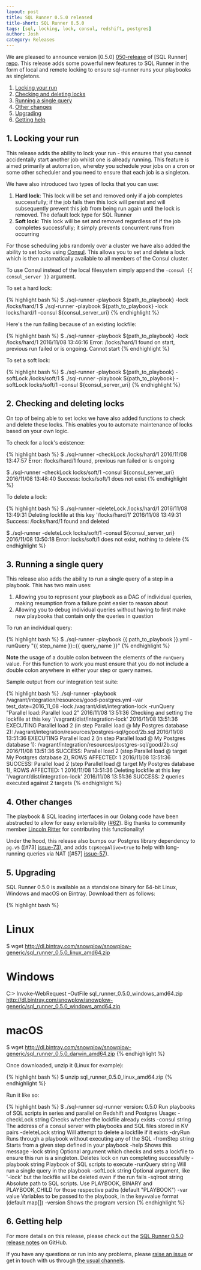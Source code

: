 ```yaml
---
layout: post
title: SQL Runner 0.5.0 released
title-short: SQL Runner 0.5.0
tags: [sql, locking, lock, consul, redshift, postgres]
author: Josh
category: Releases
---
```


We are pleased to announce version [0.5.0] [050-release] of [SQL Runner] [repo]. This release adds some powerful new features to SQL Runner in the form of local and remote locking to ensure sql-runner runs your playbooks as singletons.

1. [Locking your run](/blog/2016/12/12/sql-runner-0.5.0-released/#lock-your-run)
2. [Checking and deleting locks](/blog/2016/12/12/sql-runner-0.5.0-released/#check-delete-locks)
3. [Running a single query](/blog/2016/12/12/sql-runner-0.5.0-released/#run-single-query)
4. [Other changes](/blog/2016/12/12/sql-runner-0.5.0-released/#other-changes)
5. [Upgrading](/blog/2016/12/12/sql-runner-0.5.0-released/#upgrading)
6. [Getting help](/blog/2016/12/12/sql-runner-0.5.0-released/#help)

<!--more-->

<h2 id="lock-your-run">1. Locking your run</h2>

This release adds the ability to lock your run - this ensures that you cannot accidentally start another job whilst one is already running.  This feature is aimed primarily at automation, whereby you schedule your jobs on a cron or some other scheduler and you need to ensure that each job is a singleton.

We have also introduced two types of locks that you can use:

1. **Hard lock**: This lock will be set and removed only if a job completes successfully; if the job fails then this lock will persist and will subsequently prevent this job from being run again until the lock is removed. The default lock type for SQL Runner
2. **Soft lock**: This lock will be set and removed regardless of if the job completes successfully; it simply prevents concurrent runs from occurring

For those scheduling jobs randomly over a cluster we have also added the ability to set locks using [Consul][consul]. This allows you to set and delete a lock which is then automatically available to all members of the Consul cluster.

To use Consul instead of the local filesystem simply append the `-consul {{ consul_server }}` argument.

To set a hard lock:

{% highlight bash %}
$ ./sql-runner -playbook ${path_to_playbook} -lock /locks/hard/1
$ ./sql-runner -playbook ${path_to_playbook} -lock locks/hard/1 -consul ${consul_server_uri}
{% endhighlight %}

Here's the run failing because of an existing lockfile:

{% highlight bash %}
$ ./sql-runner -playbook ${path_to_playbook} -lock /locks/hard/1
2016/11/08 13:46:16 Error: /locks/hard/1 found on start, previous run failed or is ongoing. Cannot start
{% endhighlight %}

To set a soft lock:

{% highlight bash %}
$ ./sql-runner -playbook ${path_to_playbook} -softLock /locks/soft/1
$ ./sql-runner -playbook ${path_to_playbook} -softLock locks/soft/1 -consul ${consul_server_uri}
{% endhighlight %}

<h2 id="check-delete-locks">2. Checking and deleting locks</h2>

On top of being able to set locks we have also added functions to check and delete these locks. This enables you to automate maintenance of locks based on your own logic.

To check for a lock's existence:

{% highlight bash %}
$ ./sql-runner -checkLock /locks/hard/1
2016/11/08 13:47:57 Error: /locks/hard/1 found, previous run failed or is ongoing

$ ./sql-runner -checkLock locks/soft/1 -consul ${consul_server_uri}
2016/11/08 13:48:40 Success: locks/soft/1 does not exist
{% endhighlight %}

To delete a lock:

{% highlight bash %}
$ ./sql-runner -deleteLock /locks/hard/1
2016/11/08 13:49:31 Deleting lockfile at this key '/locks/hard/1'
2016/11/08 13:49:31 Success: /locks/hard/1 found and deleted

$ ./sql-runner -deleteLock locks/soft/1 -consul ${consul_server_uri}
2016/11/08 13:50:18 Error: locks/soft/1 does not exist, nothing to delete
{% endhighlight %}

<h2 id="run-single-query">3. Running a single query</h2>

This release also adds the ability to run a single query of a step in a playbook. This has two main uses:

1. Allowing you to represent your playbook as a DAG of individual queries, making resumption from a failure point easier to reason about
2. Allowing you to debug individual queries without having to first make new playbooks that contain only the queries in question

To run an individual query:

{% highlight bash %}
$ ./sql-runner -playbook {{ path_to_playbook }}.yml -runQuery "{{ step_name }}::{{ query_name }}"
{% endhighlight %}

__Note__ the usage of a double colon between the elements of the `runQuery` value. For this function to work you must ensure that you do not include a double colon anywhere in either your step or query names.

Sample output from our integration test suite:

{% highlight bash %}
./sql-runner -playbook /vagrant/integration/resources/good-postgres.yml -var test_date=2016_11_08 -lock /vagrant/dist/integration-lock -runQuery "Parallel load::Parallel load 2"
2016/11/08 13:51:36 Checking and setting the lockfile at this key '/vagrant/dist/integration-lock'
2016/11/08 13:51:36 EXECUTING Parallel load 2 (in step Parallel load @ My Postgres database 2): /vagrant/integration/resources/postgres-sql/good/2b.sql
2016/11/08 13:51:36 EXECUTING Parallel load 2 (in step Parallel load @ My Postgres database 1): /vagrant/integration/resources/postgres-sql/good/2b.sql
2016/11/08 13:51:36 SUCCESS: Parallel load 2 (step Parallel load @ target My Postgres database 2), ROWS AFFECTED: 1
2016/11/08 13:51:36 SUCCESS: Parallel load 2 (step Parallel load @ target My Postgres database 1), ROWS AFFECTED: 1
2016/11/08 13:51:36 Deleting lockfile at this key '/vagrant/dist/integration-lock'
2016/11/08 13:51:36 SUCCESS: 2 queries executed against 2 targets
{% endhighlight %}

<h2 id="other-changes">4. Other changes</h2>

The playbook & SQL loading interfaces in our Golang code have been abstracted to allow for easy extensibility ([#62][pull-62]). Big thanks to community member [Lincoln Ritter][lritter] for contributing this functionality!

Under the hood, this release also bumps our Postgres library dependency to `pg.v5` ([#73] [issue-73]), and adds `tcpKeepAlive=true` to help with long-running queries via NAT ([#57] [issue-57]).

<h2 id="upgrading">5. Upgrading</h2>

SQL Runner 0.5.0 is available as a standalone binary for 64-bit Linux, Windows and macOS on Bintray. Download them as follows:

{% highlight bash %}
# Linux
$ wget http://dl.bintray.com/snowplow/snowplow-generic/sql_runner_0.5.0_linux_amd64.zip

# Windows
C:\> Invoke-WebRequest -OutFile sql_runner_0.5.0_windows_amd64.zip http://dl.bintray.com/snowplow/snowplow-generic/sql_runner_0.5.0_windows_amd64.zip

# macOS
$ wget http://dl.bintray.com/snowplow/snowplow-generic/sql_runner_0.5.0_darwin_amd64.zip
{% endhighlight %}

Once downloaded, unzip it (Linux for example):

{% highlight bash %}
$ unzip sql_runner_0.5.0_linux_amd64.zip
{% endhighlight %}

Run it like so:

{% highlight bash %}
$ ./sql-runner
sql-runner version: 0.5.0
Run playbooks of SQL scripts in series and parallel on Redshift and Postgres
Usage:
  -checkLock string
      Checks whether the lockfile already exists
  -consul string
      The address of a consul server with playbooks and SQL files stored in KV pairs
  -deleteLock string
      Will attempt to delete a lockfile if it exists
  -dryRun
      Runs through a playbook without executing any of the SQL
  -fromStep string
      Starts from a given step defined in your playbook
  -help
      Shows this message
  -lock string
      Optional argument which checks and sets a lockfile to ensure this run is a singleton. Deletes lock on run completing successfully
  -playbook string
      Playbook of SQL scripts to execute
  -runQuery string
      Will run a single query in the playbook
  -softLock string
      Optional argument, like '-lock' but the lockfile will be deleted even if the run fails
  -sqlroot string
      Absolute path to SQL scripts. Use PLAYBOOK, BINARY and PLAYBOOK_CHILD for those respective paths (default "PLAYBOOK")
  -var value
      Variables to be passed to the playbook, in the key=value format (default map[])
  -version
      Shows the program version
{% endhighlight %}

<h2 id="help">6. Getting help</h2>

For more details on this release, please check out the [SQL Runner 0.5.0 release notes][050-release] on GitHub.

If you have any questions or run into any problems, please [raise an issue][issues] or get in touch with us through [the usual channels][talk-to-us].

[lritter]: https://github.com/lritter
[pull-62]: https://github.com/snowplow/sql-runner/pull/62
[issue-57]: https://github.com/snowplow/sql-runner/issues/57
[issue-73]: https://github.com/snowplow/sql-runner/issues/73

[consul]: https://www.consul.io/
[repo]: https://github.com/snowplow/sql-runner
[issues]: https://github.com/snowplow/sql-runner/issues
[050-release]: https://github.com/snowplow/sql-runner/releases/tag/0.5.0
[talk-to-us]: https://github.com/snowplow/snowplow/wiki/Talk-to-us
